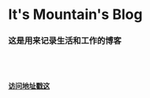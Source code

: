 # It's Mountain's Blog


### 这是用来记录生活和工作的博客


<br>
<br>

#### [访问地址戳这](https://mountain410.github.io/m-blog)
